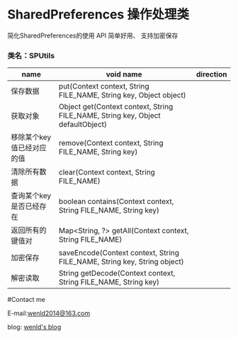 # SharedPreferences 操作处理类
简化SharedPreferences的使用
API 简单好用、 支持加密保存
### 类名：SPUtils

| name        | void name           | direction  |
| ------------- | ------------- | :-----:|
| 保存数据      | put(Context context, String FILE_NAME, String key, Object object)  | |
| 获取对象 | Object get(Context context, String FILE_NAME, String key, Object defaultObject) |  |
| 移除某个key值已经对应的值 | remove(Context context, String FILE_NAME, String key)  |    |
| 清除所有数据 | clear(Context context, String FILE_NAME) |     |
| 查询某个key是否已经存在 | boolean contains(Context context, String FILE_NAME, String key) |     |
| 返回所有的键值对 | Map<String, ?> getAll(Context context, String FILE_NAME) |     |
| 加密保存 | saveEncode(Context context, String FILE_NAME, String key, String object) |     |
| 解密读取 | String getDecode(Context context, String FILE_NAME, String key)  |


#Contact me

E-mail:wenld2014@163.com

blog: [wenld's blog](http://blog.csdn.net/sinat_15877283)

